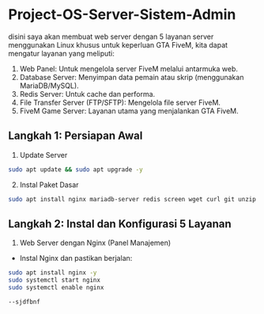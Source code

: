 # Project-OS-Server-Sistem-Admin
disini saya akan membuat web server dengan 5 layanan server menggunakan Linux khusus untuk keperluan GTA FiveM, kita dapat mengatur layanan yang meliputi:
  1. Web Panel: Untuk mengelola server FiveM melalui antarmuka web.
  2. Database Server: Menyimpan data pemain atau skrip (menggunakan MariaDB/MySQL).
  3. Redis Server: Untuk cache dan performa.
  4. File Transfer Server (FTP/SFTP): Mengelola file server FiveM.
  5. FiveM Game Server: Layanan utama yang menjalankan GTA FiveM.

## Langkah 1: Persiapan Awal
1. Update Server
```bash
sudo apt update && sudo apt upgrade -y
```
2. Instal Paket Dasar
```bash
sudo apt install nginx mariadb-server redis screen wget curl git unzip -y
```

## Langkah 2: Instal dan Konfigurasi 5 Layanan
1. Web Server dengan Nginx (Panel Manajemen)
- Instal Nginx dan pastikan berjalan:
```bash
sudo apt install nginx -y
sudo systemctl start nginx
sudo systemctl enable nginx
```
    --sjdfbnf
